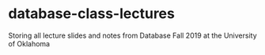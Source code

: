 # database-class-lectures
Storing all lecture slides and notes from Database Fall 2019 at the University of Oklahoma
